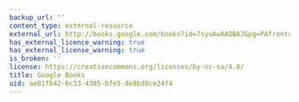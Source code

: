 ```yaml
---
backup_url: ''
content_type: external-resource
external_url: http://books.google.com/books?id=7syuAwAAQBAJ&pg=PAfrontcover
has_external_licence_warning: true
has_external_license_warning: true
is_broken: ''
license: https://creativecommons.org/licenses/by-nc-sa/4.0/
title: Google Books
uid: ae81fb42-6c33-4305-bfe5-8e8bd8ce24f4
---
```

